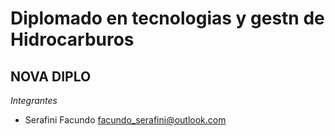 # Diplomado en tecnologias y gestn de Hidrocarburos

## NOVA DIPLO

*Integrantes*

* Serafini Facundo <facundo_serafini@outlook.com>

